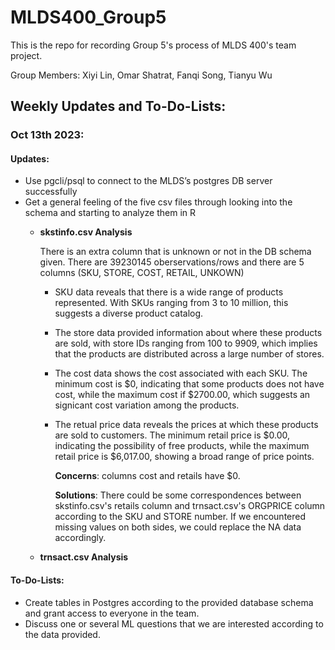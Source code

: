 # MLDS400_Group5
This is the repo for recording Group 5's process of MLDS 400's team project.

Group Members: Xiyi Lin, Omar Shatrat, Fanqi Song, Tianyu Wu

## Weekly Updates and To-Do-Lists:
### Oct 13th 2023:
#### Updates:
* Use pgcli/psql to connect to the MLDS’s postgres DB server successfully
* Get a general feeling of the five csv files through looking into the schema and starting to analyze them in R
    + **skstinfo.csv Analysis**
      
      There is an extra column that is unknown or not in the DB schema given. There are 39230145 oberservations/rows and there are 5 columns (SKU, STORE, COST, RETAIL, UNKOWN)

      - SKU data reveals that there is a wide range of products represented. With SKUs ranging from 3 to 10 million, this suggests a diverse product catalog.
      - The store data provided information about where these products are sold, with store IDs ranging from 100 to 9909, which implies that the products are distributed across a large number of stores.
      - The cost data shows the cost associated with each SKU. The minimum cost is \$0, indicating that some products does not have cost, while the maximum cost if \$2700.00, which suggests an signicant cost   variation among the products.
      - The retual price data reveals the prices at which these products are sold to customers. The minimum retail price is \$0.00, indicating the possibility of free products, while the maximum retail price is \$6,017.00, showing a broad range of price points.

        **Concerns**: columns cost and retails have \$0.

        **Solutions**: There could be some correspondences between skstinfo.csv's retails column and trnsact.csv's ORGPRICE column according to the SKU and STORE number. If we encountered missing values on both sides, we could replace the NA data accordingly.


    + **trnsact.csv Analysis**


#### To-Do-Lists:
- Create tables in Postgres according to the provided database schema and grant access to everyone in the team.
- Discuss one or several ML questions that we are interested according to the data provided.
